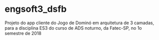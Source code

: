 # engsoft3_dsfb
Projeto do app cliente do Jogo de Dominó em arquitetura de 3 camadas, para a disciplina ES3 do curso de ADS noturno, da Fatec-SP, no 1o semestre de 2018
